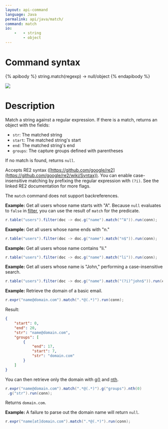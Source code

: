 ```yaml
---
layout: api-command
language: Java
permalink: api/java/match/
command: match
io:
    -   - string
        - object
---
```


# Command syntax #

{% apibody %}
string.match(regexp) &rarr; null/object
{% endapibody %}

<img src="/assets/images/docs/api_illustrations/match.png" class="api_command_illustration" />

# Description #

Match a string against a regular expression. If there is a match, returns an object with the fields:

- `str`: The matched string
- `start`: The matched string's start
- `end`: The matched string's end
- `groups`: The capture groups defined with parentheses

If no match is found, returns `null`.

<!-- break -->

Accepts RE2 syntax
([https://github.com/google/re2](https://github.com/google/re2/wiki/Syntax)).
You can enable case-insensitive matching by prefixing the regular expression with
`(?i)`. See the linked RE2 documentation for more flags.

The `match` command does not support backreferences.

__Example:__ Get all users whose name starts with "A". Because `null` evaluates to `false` in
[filter](/api/java/filter/), you can use the result of `match` for the predicate.


```java
r.table("users").filter(doc -> doc.g("name").match("^A")).run(conn);
```

__Example:__ Get all users whose name ends with "n."

```java
r.table("users").filter(doc -> doc.g("name").match("n$")).run(conn);
```
__Example:__ Get all users whose name contains "li."

```java
r.table("users").filter(doc -> doc.g("name").match("li")).run(conn);
```

__Example:__ Get all users whose name is "John," performing a case-insensitive search.

```java
r.table("users").filter(doc -> doc.g("name").match("(?i)^john$")).run(conn);
```

__Example:__ Retrieve the domain of a basic email.

```java
r.expr("name@domain.com").match(".*@(.*)").run(conn);
```

Result:

```json
{
    "start": 0,
    "end": 20,
    "str": "name@domain.com",
    "groups": [
        {
            "end": 17,
            "start": 7,
            "str": "domain.com"
        }
    ]
}
```

You can then retrieve only the domain with [g()](/api/java/get_field) and [nth](/api/java/nth).

```java
r.expr("name@domain.com").match(".*@(.*)").g("groups").nth(0)
 .g("str").run(conn);
```

Returns `domain.com`.


__Example:__ A failure to parse out the domain name will return `null`.

```java
r.expr("name[at]domain.com").match(".*@(.*)").run(conn);
```
